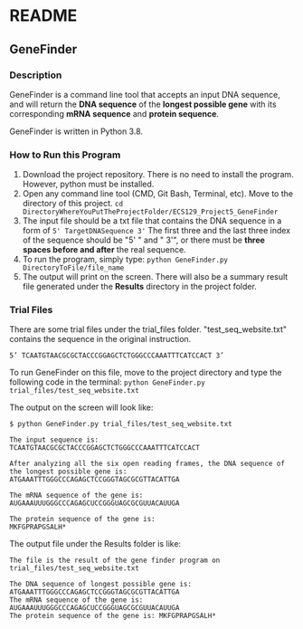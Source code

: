 # README
## GeneFinder
### Description
GeneFinder is a command line tool that accepts an input DNA sequence, and will return the **DNA sequence** of the **longest possible gene** with its corresponding **mRNA sequence** and **protein sequence**. 

GeneFinder is written in Python 3.8. 

### How to Run this Program
1. Download the project repository. There is no need to install the program. However, python must be installed. 
2. Open any command line tool (CMD, Git Bash, Terminal, etc). Move to the directory of this project.
    `cd DirectoryWhereYouPutTheProjectFolder/ECS129_Project5_GeneFinder`  
3. The input file should be a txt file that contains the DNA sequence in a form of
`5' TargetDNASequence 3'`
 The first three and the last three index of the sequence      should be "5' " and " 3'", or there must be **three spaces before and after** the real sequence.
4. To run the program, simply type:
`python GeneFinder.py DirectoryToFile/file_name`
5. The output will print on the screen. There will also be a summary result file generated under the **Results** directory in the project folder. 

### Trial Files
There are some trial files under the trial_files folder. "test_seq_website.txt" contains the sequence in the original instruction. 

```
5’ TCAATGTAACGCGCTACCCGGAGCTCTGGGCCCAAATTTCATCCACT 3’
```

To run GeneFinder on this file, move to the project directory and type the following code in the terminal:
`
python GeneFinder.py trial_files/test_seq_website.txt
`

The output on the screen will look like:
```
$ python GeneFinder.py trial_files/test_seq_website.txt

The input sequence is:  TCAATGTAACGCGCTACCCGGAGCTCTGGGCCCAAATTTCATCCACT

After analyzing all the six open reading frames, the DNA sequence of the longest possible gene is:
ATGAAATTTGGGCCCAGAGCTCCGGGTAGCGCGTTACATTGA

The mRNA sequence of the gene is:
AUGAAAUUUGGGCCCAGAGCUCCGGGUAGCGCGUUACAUUGA

The protein sequence of the gene is:
MKFGPRAPGSALH*
```

The output file under the Results folder is like:
```
The file is the result of the gene finder program on trial_files/test_seq_website.txt

The DNA sequence of longest possible gene is: ATGAAATTTGGGCCCAGAGCTCCGGGTAGCGCGTTACATTGA
The mRNA sequence of the gene is: AUGAAAUUUGGGCCCAGAGCUCCGGGUAGCGCGUUACAUUGA
The protein sequence of the gene is: MKFGPRAPGSALH*
```


